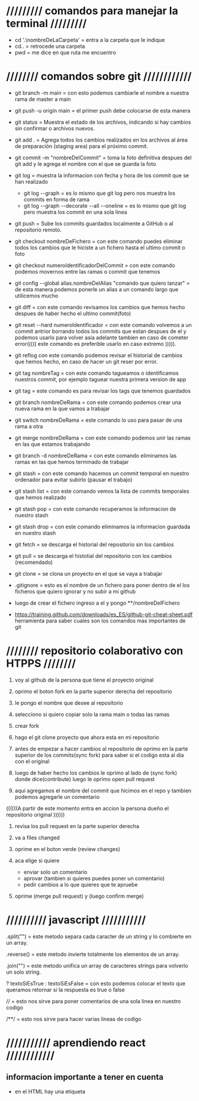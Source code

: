 #                               /////////  comandos para manejar la terminal   /////////

- cd '.\nombreDeLaCarpeta'      = entra a la carpeta que le indique
- cd..                          = retrocede una carpeta
- pwd                           = me dice en que ruta me encuentro




#                                    ////////    comandos sobre git    ////////////

- git branch -m main                = con esto podemos cambiarle el nombre a nuestra rama de master a main

- git push -u origin main           = el primer push debe colocarse de esta manera

- git status                        = Muestra el estado de los archivos, indicando si hay cambios sin confirmar o archivos nuevos.

- git add .                         = Agrega todos los cambios realizados en los archivos al área de preparación (staging area) para el próximo commit.

- git commit -m "nombreDelCommit"   = toma la foto definitiva despues del git add y le agrega el nombre con el que se guarda la foto

- git log                           = muestra la informacion con fecha y hora de los commit que se han realizado
    * git log --graph               = es lo mismo que git log pero nos muestra los commits en forma de rama
    * git log --graph --decorate --all --oneline = es lo mismo que git log pero muestra los commit en una sola linea

- git push                          = Sube los commits guardados localmente a GitHub o al repositorio remoto. 

- git checkout nombreDeFichero      = con este comando puedes eliminar todos los cambios que le hiciste a un fichero hasta el ultimo commit o foto
- git checkout numeroIdentificadorDelCommit = con este comando podemos movernos entre las ramas o commit que tenemos 
    
- git config --global alias.nombreDelAlias "comando que quiero lanzar" = de esta manera podemos ponerle un alias a un comando largo que utilicemos mucho

- git diff                          = con este comando revisamos los cambios que hemos hecho despues de haber hecho el ultimo commit(foto)

- git reset --hard numeroIdentificador = con este comando volvemos a un commit antrior borrando todos los commits que estan despues de el y podemos usarlo para volver asia adelante  tambien en caso de cometer error(((((  este comando es preferible usarlo en caso extremo ))))).
- git reflog con este comando podemos revisar el historial de cambios que hemos hecho, en caso de hacer un git reser por error.

- git tag nombreTag                 = con este comando tagueamos o identificamos nuestros commit, por ejemplo taguear nuestra primera version de app
- git tag                           = este comando es para revisar los tags que tenemos guardados 

- git branch nombreDeRama           = con este comando podemos crear una nueva rama en la que vamos a trabajar
- git switch nombreDeRama           = este comando lo uso para pasar de una rama a otra
- git merge nombreDeRama            = con este comando podemos unir las ramas en las que estamos trabajando 
- git branch -d nombreDeRama        = con este comando eliminamos las ramas en las que hemos terminado de trabajar

- git stash                         = con este comando hacemos un commit temporal en nuestro ordenador para evitar subirlo (pausar el trabajo)
- git stash list                    = con este comando vemos la lista de commits temporales que hemos realizado
- git stash pop                     = con este comando recuperamos la informacion de nuestro stash
- git stash drop                    = con este comando eliminamos la informacion guardada en nuestro stash 

- git fetch                         = se descarga el historial del repositorio sin los cambios
- git pull                          = se descarga el histotial del repositorio con los cambios (recomendado)
- git clone                         = se clona un proyecto en el que se vaya a trabajar





- .gitignore                        = esto es el nombre de un fichero para poner dentro de el los ficheros que quiero ignorar y no subir a mi github
* luego de crear el fichero ingreso a el y pongo **/nombreDelFichero

- https://training.github.com/downloads/es_ES/github-git-cheat-sheet.pdf herramienta para saber cuales son los comandos mas importantes de git


#                            //////// repositorio colaborativo con HTPPS ////////

1. voy al github de la persona que tiene el proyecto original

2. oprimo el boton fork en la parte superior derecha del repositorio

3. le pongo el nombre que desee al repositorio

4. selecciono si quiero copiar solo la rama main o todas las ramas

5. crear fork

6. hago el git clone proyecto que ahora esta en mi repositorio

7. antes de empezar a hacer cambios al repositorio de oprimo en la parte superior de los commits(sync fork) para saber si el codigo esta al dia con el original

8. luego de haber hecho los cambios le oprimo al lado de (sync fork) donde dice(contribute) luego le oprimo open pull request

9. aqui agregamos el nombre del commit que hicimos en el repo y tambien podemos agregarle un comentario


((((((A partir de este momento entra en accion la persona dueño el repositorio original ))))))

1. revisa los pull request en la parte superior derecha

2. va a files changed

3. oprime en el boton verde (review changes)

4. aca elige si quiere 
    * enviar solo un comentario
    * aprovar (tambien si quieres puedes poner un comentario)
    * pedir cambios a lo que quieres que te apruebe

5. oprime (merge pull request) y (luego confirm merge)








#                           ////////// javascript ///////////

.split("")                          = este metodo separa cada caracter de un string y lo combierte en un array.

.reverse()                          = este metodo invierte totalmente los elementos de un array.

.join("")                           = este metodo unifica un array de caracteres strings para volverlo un solo string.

? textoSiEsTrue : textoSiEsFalse    = con esto podemos colocar el texto que queramos retornar si la respuesta es true o false

//                                  = esto nos sirve para poner comentarios de una sola linea en nuestro codigo

/**/                                = esto nos sirve para hacer varias lineas de codigo














#                            /////////// aprendiendo react ////////////


## informacion importante a tener en cuenta 

- en el HTML hay una etiqueta <script type = "module" src="/src/main.jsx"><script> esto nos indica el fichero principal con el que estaremos trabajando(punto de entrada)

- iniciando nuestro proyecto en jsx podemos eliminar todos los archivos de la carpeta src y dejar unicamente <assets> y nuestro punto de entrada <main.jsx>

- iniciando en nuestro (punto de entrada) encontramos un codigo el cual es ReactDOM.createRoot(document.getElementById('root')).render("  "), el cual podemos modificar por

const root = ReactDOM.createRoot(document.getElementById('root'))
root.render("hola mundo")
para poder empezar a trabajar mas comodo


- si quiero poner mas de un boton debo utilizar el <React.Fragment> </React.Fragment> o para optimizar codigo simplemente puedo colocar <> </>

- para no ocupar tanto espacio con codigo innecesario en mi punto de entrada puedo crear componentes



## creacion de componentes react

- los componentes se escriben en PascalCase

- los componentes se crean en la carpeta (src) con la extencion .jsx

- luego de crear el archivo con el componente, lo primero que ponemos antes de nuestra funcion es <export>, ejemplo:

export function App(){....}

- luego de esto vamos a nuestro punto de entrada y ponemos en la parte superior <import> con la ruta del componente, ejemplo:

import { App } from './App.jsx'

- para usar el componente en el codigo voy a poner <App />



## como estilar los componentes

1. voy a crear un archivo con la estencion .css

2. lo importamos a nuestro que queremos estilar, EJEMPLO, supongamos que el nombre del archivo es App.css:

import 'App.css'

3. para identificar y estilar nuestros componenetes es importante ponerles clases de la siguiente manera 
    * className ... EJEMPLO
    <article className = 'miArticle'>




## preguntas importantes de react

1.  ¿cual es la base de la reutilizacion en react?
la base de la reutilizacion en react son los parametros de los componentes



























#                       //////////// operadores aritmeticos y comparativos javascript /////////

%           = se le llama modulo y se usa para saber si un numero es divisible por otro ya que si no lo es nos muestra el numero restante de la division
ejemplo: 10 % 3 = 1

**          = se le llama exponente se usa para saber el resultado de un numero al cuadrado, al cubico, etc 
ejemplo: 10 ** 3 = 1000

==          = operador de igualdad devil: primero intenta hacer conversiones necesarias antes de compararlos a ver si son iguales
ejemplo: 10 == "10"  (true)

===         = operador de igualdad estricta: es para ver si los valores son del mismo tipo y mismo valor, en caso de que no lo sean devolvera false
ejemplo: 10 === "10" (false)

!=          = operador de desigualdad devil: primero intenta hacer conversiones necesarias antes de compararlos a ver si son desiguales
ejemplo: 0 != "0"    (false) 

!==         = operador de desigualdad estricta: es para ver si los valores son totalmente de diferente tipo y valor si son diferentes arrojara false
ejemplo 0 !== "0"    (false)






#                        ////////// herramientas y apps utiles para programacion //////////

1. charts.css                       = es una framework de css que me puede ayudar a hacer graficas.

2. pagespeed insights               = nos ayuda a revisar que cosas podemos optimizar de nuestra pagina para darle un mejor rendimiento

3. yesicon                          = esta app me proporciona iconos para mis apps

4. https://retosdeprogramacion.com  = en esta pagina puedo resolver retos de programacion para mejorar mis habilidades

5. leetcode                         = es esta app tambien puedo resolver retos de programacion para mejorar mis habilidades de programacion

6. markmap                          = crea mapas explicando como funciona un codigo, normalmente se usa para pedir que esplique algo que hizo chat gpt

7. mermaid AI                       = genera graficos a partir del lenguaje que utilizamos para programar, se usa comunmente para chat gpt









#                       ////////// extenciones que me pueden servir para mi vscode ///////////

((( las siguientes fueron sacadas de un video de victor robles https://www.youtube.com/watch?v=PTpWW05TpUc )))

1. html to css autocompletion       = me permite reconocer en mi css as clases que tengo puestas en mi HTML

2. bookmarks                        = me permite resaltar codigo importante

3. CSS peek                         = me permite darle click a una clase y me envia directamente al css de esta clase

4. prettier - code formatter        = me organiza el codigo de css con los espaciados correctos y todo para llevar un mejor orden
(click derecho, format document, completier)






#                   /////// palabras que es importante saber el significado ///////

- componente (react) = un componente es una pieza de codigo encapsulada que puede ser reutizilable

componentes funcionales: Son funciones de JavaScript que aceptan un objeto de propiedades (llamadas “props”) y devuelven elementos de React.

componentes de clase: Se definen utilizando clases de ES6 y extienden la clase React.Component 

- renderizar (react) = 














cosas por aprender scrum









##                       ///////////  trabajos para practicar codigo  ////////////

1. hacer un bucle con while en el que hagas una cuenta atras para lanzar un cohete. 
    - adeñadirle un bucle anidado que haga tres revisiones por cada numero que cuenta atras

2. hacer un condicional que verifique si un usuario es mayor de edad, si es casi mayor de edad o si es menor de edad.
    - tambien que revise si tiene licencia de conducir
    - por ultimo que devuelva un mensaje diciendo("puedes conducir" o "no puedes conducir")

3. hacer un bucle con for para contar los numeros de 1 a 100.
    - indicando cuales son los numeros pares y los numeros impares
    - tambien vas a hacer que el bucle se detenga en el numero 50
    - tambien vas a hacer que el codigo omita imprimir numeros impares

4. crear un objeto, con propiedades, arrays, objetos anidados y con una funcion dentro del objeto.
    - utilizar el codigo "for in" para ver las propiedades del objeto
    - imprimir el resultado del metodo(function dentro del objeto)
    - hacer una constante para sacar una propiedad del objeto y cambiarla de nombre
    - hacer una constante para sacar varias propiedades para luego no estar entrando en el objeto a imprimirlas
    - eliminar una propiedad del objeto
    - agregar un objeto

5. crear una funcion que diga si un string es palindromo o no.

